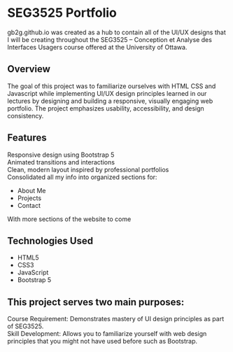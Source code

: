 <h1>SEG3525 Portfolio</h1>

gb2g.github.io was created as a hub to contain all of the UI/UX designs that I will be creating throughout the SEG3525 – Conception et Analyse des Interfaces Usagers course offered at the University of Ottawa.

<h2>Overview</h2>

The goal of this project was to familiarize ourselves with HTML CSS and Javascript while implementing UI/UX design principles learned in our lectures by designing and building a responsive, visually engaging web portfolio. The project emphasizes usability, accessibility, and design consistency.

<h2>Features</h2>

Responsive design using Bootstrap 5<br>
Animated transitions and interactions<br>
Clean, modern layout inspired by professional portfolios<br>
Consolidated all my info into organized sections for:
<ul>
  <li>About Me</li>
  <li>Projects</li>
  <li>Contact</li>
</ul>

 With more sections of the website to come
 
<h2>Technologies Used</h2>

<ul>
  <li>HTML5</li>
  <li>CSS3</li>
  <li>JavaScript</li>
  <li>Bootstrap 5</li>
</ul>

<h2>This project serves two main purposes:</h2>

Course Requirement: Demonstrates mastery of UI design principles as part of SEG3525.<br>
Skill Development: Allows you to familiarize yourself with web design principles that you might not have used before such as Bootstrap.
